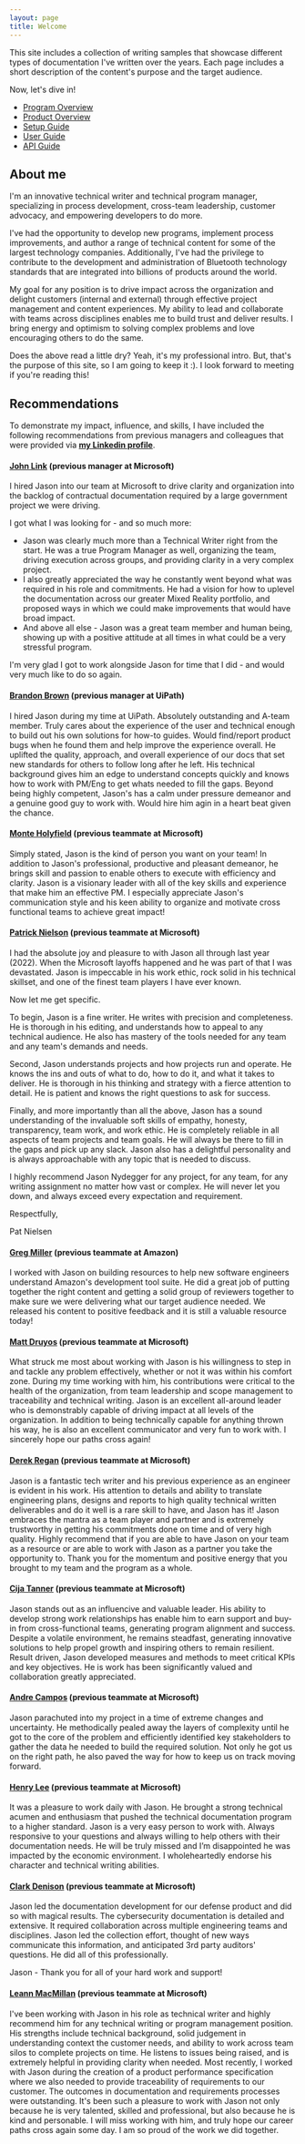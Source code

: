 ```yaml
---
layout: page
title: Welcome
---
```


This site includes a collection of writing samples that showcase different types of documentation I've written over the years. Each page includes a short description of the content's purpose and the target audience.

Now, let's dive in!

* [Program Overview](/program-overview/) 
* [Product Overview](/product-overview/) 
* [Setup Guide](/setup-guide/)
* [User Guide](/user-guide/)
* [API Guide](/api-guide/) 

## About me

I'm an innovative technical writer and technical program manager, specializing in process development, cross-team leadership, customer advocacy, and empowering developers to do more.

I've had the opportunity to develop new programs, implement process improvements, and author a range of technical content for some of the largest technology companies. Additionally, I've had the privilege to contribute to the development and administration of Bluetooth technology standards that are integrated into billions of products around the world.

My goal for any position is to drive impact across the organization and delight customers (internal and external) through effective project management and content experiences. My ability to lead and collaborate with teams across disciplines enables me to build trust and deliver results. I bring energy and optimism to solving complex problems and love encouraging others to do the same.

Does the above read a little dry? Yeah, it's my professional intro. But, that's the purpose of this site, so I am going to keep it :). I look forward to meeting if you're reading this!

## Recommendations
To demonstrate my impact, influence, and skills, I have included the following recommendations from previous managers and colleagues that were provided via **[my Linkedin profile](https://www.linkedin.com/in/jason-nydegger/)**.

#### [John Link](https://www.linkedin.com/in/johnmlink/) (previous manager at Microsoft)

I hired Jason into our team at Microsoft to drive clarity and organization into the backlog of contractual documentation required by a large government project we were driving. 

I got what I was looking for - and so much more:
* Jason was clearly much more than a Technical Writer right from the start. He was a true Program Manager as well, organizing the team, driving execution across groups, and providing clarity in a very complex project.
* I also greatly appreciated the way he constantly went beyond what was required in his role and commitments. He had a vision for how to uplevel the documentation across our greater Mixed Reality portfolio, and proposed ways in which we could make improvements that would have broad impact.
* And above all else - Jason was a great team member and human being, showing up with a positive attitude at all times in what could be a very stressful program.

I'm very glad I got to work alongside Jason for time that I did - and would very much like to do so again.

#### [Brandon Brown](https://www.linkedin.com/in/brandonbrown42/) (previous manager at UiPath)

I hired Jason during my time at UiPath. Absolutely outstanding and A-team member. Truly cares about the experience of the user and technical enough to build out his own solutions for how-to guides. Would find/report product bugs when he found them and help improve the experience overall. He uplifted the quality, approach, and overall experience of our docs that set new standards for others to follow long after he left. His technical background gives him an edge to understand concepts quickly and knows how to work with PM/Eng to get whats needed to fill the gaps. Beyond being highly competent, Jason's has a calm under pressure demeanor and a genuine good guy to work with. Would hire him agin in a heart beat given the chance.

#### [Monte Holyfield](https://www.linkedin.com/in/monteholyfield/) (previous teammate at Microsoft)

Simply stated, Jason is the kind of person you want on your team! In addition to Jason's professional, productive and pleasant demeanor, he brings skill and passion to enable others to execute with efficiency and clarity. Jason is a visionary leader with all of the key skills and experience that make him an effective PM. I especially appreciate Jason's communication style and his keen ability to organize and motivate cross functional teams to achieve great impact!

#### [Patrick Nielson](https://www.linkedin.com/in/patnielsen/) (previous teammate at Microsoft)

I had the absolute joy and pleasure to with Jason all through last year (2022). When the Microsoft layoffs happened and he was part of that I was devastated. Jason is impeccable in his work ethic, rock solid in his technical skillset, and one of the finest team players I have ever known. 

Now let me get specific. 

To begin, Jason is a fine writer. He writes with precision and completeness. He is thorough in his editing, and understands how to appeal to any technical audience. He also has mastery of the tools needed for any team and any team's demands and needs. 

Second, Jason understands projects and how projects run and operate. He knows the ins and outs of what to do, how to do it, and what it takes to deliver. He is thorough in his thinking and strategy with a fierce attention to detail. He is patient and knows the right questions to ask for success. 

Finally, and more importantly than all the above, Jason has a sound understanding of the invaluable soft skills of empathy, honesty, transparency, team work, and work ethic. He is completely reliable in all aspects of team projects and team goals. He will always be there to fill in the gaps and pick up any slack. Jason also has a delightful personality and is always approachable with any topic that is needed to discuss.

I highly recommend Jason Nydegger for any project, for any team, for any writing assignment no matter how vast or complex. He will never let you down, and always exceed every expectation and requirement. 

Respectfully, 

Pat Nielsen

#### [Greg Miller](https://www.linkedin.com/in/greg-miller-2391982/) (previous teammate at Amazon)

I worked with Jason on building resources to help new software engineers understand Amazon's development tool suite. He did a great job of putting together the right content and getting a solid group of reviewers together to make sure we were delivering what our target audience needed. We released his content to positive feedback and it is still a valuable resource today!

#### [Matt Druyos](https://www.linkedin.com/in/matt-druyos/) (previous teammate at Microsoft)

What struck me most about working with Jason is his willingness to step in and tackle any problem effectively, whether or not it was within his comfort zone. During my time working with him, his contributions were critical to the health of the organization, from team leadership and scope management to traceability and technical writing. Jason is an excellent all-around leader who is demonstrably capable of driving impact at all levels of the organization. In addition to being technically capable for anything thrown his way, he is also an excellent communicator and very fun to work with. I sincerely hope our paths cross again!

#### [Derek Regan](https://www.linkedin.com/in/derek-regan/) (previous teammate at Microsoft)

Jason is a fantastic tech writer and his previous experience as an engineer is evident in his work. His attention to details and ability to translate engineering plans, designs and reports to high quality technical written deliverables and do it well is a rare skill to have, and Jason has it! Jason embraces the mantra as a team player and partner and is extremely trustworthy in getting his commitments done on time and of very high quality. Highly recommend that if you are able to have Jason on your team as a resource or are able to work with Jason as a partner you take the opportunity to. Thank you for the momentum and positive energy that you brought to my team and the program as a whole.

#### [Cija Tanner](https://www.linkedin.com/in/cija-tanner-50499b156/) (previous teammate at Microsoft)

Jason stands out as an influencive and valuable leader. His ability to develop strong work relationships has enable him to earn support and buy-in from cross-functional teams, generating program alignment and success. Despite a volatile environment, he remains steadfast, generating innovative solutions to help propel growth and inspiring others to remain resilient. Result driven, Jason developed measures and methods to meet critical KPIs and key objectives. He is work has been significantly valued and collaboration greatly appreciated.

#### [Andre Campos](https://www.linkedin.com/in/andre-campos-75813b2a/) (previous teammate at Microsoft)

Jason parachuted into my project in a time of extreme changes and uncertainty. He methodically pealed away the layers of complexity until he got to the core of the problem and efficiently identified key stakeholders to gather the data he needed to build the required solution. Not only he got us on the right path, he also paved the way for how to keep us on track moving forward.

#### [Henry Lee](https://www.linkedin.com/in/henrylee206/) (previous teammate at Microsoft)

It was a pleasure to work daily with Jason. He brought a strong technical acumen and enthusiasm that pushed the technical documentation program to a higher standard. Jason is a very easy person to work with. Always responsive to your questions and always willing to help others with their documentation needs. He will be truly missed and I’m disappointed he was impacted by the economic environment. I wholeheartedly endorse his character and technical writing abilities.

#### [Clark Denison](https://www.linkedin.com/in/clarkdenison/) (previous teammate at Microsoft)

Jason led the documentation development for our defense product and did so with magical results. The cybersecurity documentation is detailed and extensive. It required collaboration across multiple engineering teams and disciplines. Jason led the collection effort, thought of new ways communicate this information, and anticipated 3rd party auditors' questions. He did all of this professionally.

Jason - Thank you for all of your hard work and support!

#### [Leann MacMillan](https://www.linkedin.com/in/leannmacmillan/) (previous teammate at Microsoft)

I've been working with Jason in his role as technical writer and highly recommend him for any technical writing or program management position. His strengths include technical background, solid judgement in understanding context the customer needs, and ability to work across team silos to complete projects on time. He listens to issues being raised, and is extremely helpful in providing clarity when needed. Most recently, I worked with Jason during the creation of a product performance specification where we also needed to provide traceability of requirements to our customer. The outcomes in documentation and requirements processes were outstanding. It's been such a pleasure to work with Jason not only because he is very talented, skilled and professional, but also because he is kind and personable. I will miss working with him, and truly hope our career paths cross again some day. I am so proud of the work we did together.
